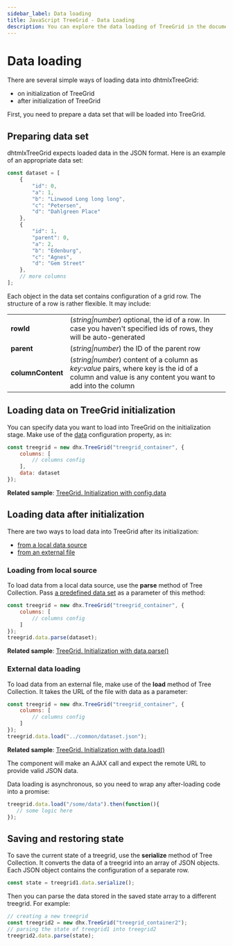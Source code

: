 ```yaml
---
sidebar_label: Data loading
title: JavaScript TreeGrid - Data Loading 
description: You can explore the data loading of TreeGrid in the documentation of the DHTMLX JavaScript UI library. Browse developer guides and API reference, try out code examples and live demos, and download a free 30-day evaluation version of DHTMLX Suite 7.
---
```


# Data loading

There are several simple ways of loading data into dhtmlxTreeGrid:

- on initialization of TreeGrid
- after initialization of TreeGrid

First, you need to prepare a data set that will be loaded into TreeGrid.

## Preparing data set

dhtmlxTreeGrid expects loaded data in the JSON format. Here is an example of an appropriate data set:

~~~js
const dataset = [
    {
        "id": 0,
        "a": 1,
        "b": "Linwood Long long long",
        "c": "Petersen",
        "d": "Dahlgreen Place"
    },
    {
        "id": 1,
        "parent": 0,
        "a": 2,
        "b": "Edenburg",
        "c": "Agnes",
        "d": "Gem Street"
    },
    // more columns
];
~~~

Each object in the data set contains configuration of a grid row. The structure of a row is rather flexible. It may include:

<table>
	<tbody>
        <tr>
			<td><b>rowId</b></td>
			<td>(<i>string|number</i>) optional, the id of a row. In case you haven't specified ids of rows, they will be auto-generated</td>
		</tr>
        <tr>
			<td><b>parent</b></td>
			<td>(<i>string|number</i>) the ID of the parent row</td>
		</tr>
        <tr>
			<td><b>columnContent</b></td>
			<td>(<i>string|number</i>) content of a column as <i>key:value</i> pairs, where key is the id of a column and value is any content you want to add into the column</td>
		</tr>
    </tbody>
</table>

## Loading data on TreeGrid initialization

You can specify data you want to load into TreeGrid on the initialization stage. Make use of the [data](treegrid/api/treegrid_data_config.md) configuration property, as in:

~~~js
const treegrid = new dhx.TreeGrid("treegrid_container", {
    columns: [
        // columns config
    ],
    data: dataset
});
~~~

**Related sample**: [TreeGrid. Initialization with config.data](https://snippet.dhtmlx.com/kob9385v)

## Loading data after initialization

There are two ways to load data into TreeGrid after its initialization:

- [from a local data source](#loading-from-local-source)
- [from an external file](#external-data-loading)

### Loading from local source

To load data from a local data source, use the **parse** method of Tree Collection. Pass [a predefined data set](#preparing-data-set) as a parameter of this method:

~~~js
const treegrid = new dhx.TreeGrid("treegrid_container", {
    columns: [
        // columns config
    ]
});
treegrid.data.parse(dataset);
~~~

**Related sample**: [TreeGrid. Initialization with data.parse()](https://snippet.dhtmlx.com/jc8gn40c)

### External data loading

To load data from an external file, make use of the **load** method of Tree Collection. It takes the URL of the file with data as a parameter:

~~~js
const treegrid = new dhx.TreeGrid("treegrid_container", {
    columns: [
        // columns config
    ]
});
treegrid.data.load("../common/dataset.json");
~~~

**Related sample**: [TreeGrid. Initialization with data.load()](https://snippet.dhtmlx.com/44rmxlmq)

The component will make an AJAX call and expect the remote URL to provide valid JSON data.

Data loading is asynchronous, so you need to wrap any after-loading code into a promise:

~~~js
treegrid.data.load("/some/data").then(function(){
   // some logic here
});
~~~

## Saving and restoring state

To save the current state of a treegrid, use the **serialize** method of Tree Collection. It converts the data of a treegrid into an array of JSON objects. 
Each JSON object contains the configuration of a separate row.

~~~js
const state = treegrid1.data.serialize();
~~~

Then you can parse the data stored in the saved state array to a different treegrid. For example:

~~~js
// creating a new treegrid
const treegrid2 = new dhx.TreeGrid("treegrid_container2");
// parsing the state of treegrid1 into treegrid2
treegrid2.data.parse(state);
~~~
